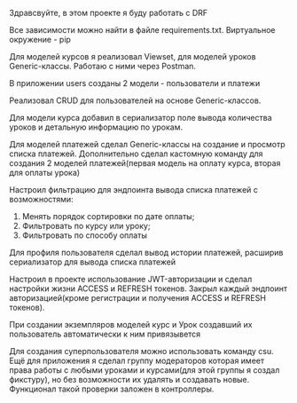 Здравсвуйте, в этом проекте я буду работать с DRF

Все зависимости можно найти в файле requirements.txt. Виртуальное окружение - pip

Для моделей курсов я реализовал Viewset, для моделей уроков Generic-классы. Работаю с ними через Postman.

В приложении users созданы 2 модели - пользователи и платежи

Реализовал CRUD для пользователей на основе Generic-классов.

Для модели курса добавил в сериализатор поле вывода количества уроков и детальную информацию по урокам.

Для моделей платежей сделал Generic-классы на создание и просмотр списка платежей. Дополнительно сделал кастомную команду для создания 2 моделей платежей(первая модель на оплату курса, вторая для оплаты урока)

Настроил фильтрацию для эндпоинта вывода списка платежей с возможностями:
  1. Менять порядок сортировки по дате оплаты;
  2. Фильтровать по курсу или уроку;
  3. Фильтровать по способу оплаты

Для профиля пользователя сделал вывод истории платежей, расширив сериализатор для вывода списка платежей

Настроил в проекте использование JWT-авторизации и сделал настройки жизни ACCESS и REFRESH токенов. Закрыл каждый эндпоинт авторизацией(кроме регистрации и получения ACCESS и REFRESH токенов).

При создании экземпляров моделей курс и Урок создавший их пользователь автоматически к ним привязывется

Для создания суперпользователя можно использовать команду csu. Ещё для приложения я сделал группу модераторов которая имеет права работы с любыми уроками и курсами(для этой группы я создал фикстуру), но без возможности их удалять и создавать новые. Функционал такой проверки заложен в контроллеры.


